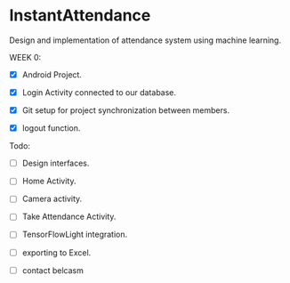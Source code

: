 # InstantAttendance
Design and implementation of attendance system using machine learning.


WEEK 0:
- [x] Android Project.
- [x] Login Activity connected to our database.
- [x] Git setup for project synchronization between members.
- [x] logout function.


Todo:
- [ ] Design interfaces.
- [ ] Home Activity.
- [ ] Camera activity.
- [ ] Take Attendance Activity.
- [ ] TensorFlowLight integration.
- [ ] exporting to Excel.
- [ ] contact belcasm




